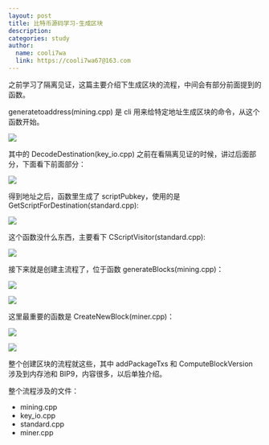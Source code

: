 ```yaml
---
layout: post
title: 比特币源码学习-生成区块
description:
categories: study
author:
  name: cooli7wa
  link: https://cooli7wa67@163.com
---
```

之前学习了隔离见证，这篇主要介绍下生成区块的流程，中间会有部分前面提到的函数。

generatetoaddress(mining.cpp) 是 cli 用来给特定地址生成区块的命令，从这个函数开始。

![]({{site.baseurl}}/images/md/sc_generate_block_0.png)

其中的 DecodeDestination(key_io.cpp) 之前在看隔离见证的时候，讲过后面部分，下面看下前面部分：

![]({{site.baseurl}}/images/md/sc_generate_block_1.png)

得到地址之后，函数里生成了 scriptPubkey，使用的是 GetScriptForDestination(standard.cpp):

![]({{site.baseurl}}/images/md/sc_generate_block_2.png)

这个函数没什么东西，主要看下 CScriptVisitor(standard.cpp):

![]({{site.baseurl}}/images/md/sc_generate_block_3.png)

接下来就是创建主流程了，位于函数 generateBlocks(mining.cpp)：

![]({{site.baseurl}}/images/md/sc_generate_block_4.png)

![]({{site.baseurl}}/images/md/sc_generate_block_5.png)

这里最重要的函数是 CreateNewBlock(miner.cpp)：

![]({{site.baseurl}}/images/md/sc_generate_block_6.png)

![]({{site.baseurl}}/images/md/sc_generate_block_7.png)

整个创建区块的流程就这些，其中 addPackageTxs 和 ComputeBlockVersion 涉及到内存池和 BIP9，内容很多，以后单独介绍。

整个流程涉及的文件：

- mining.cpp
- key_io.cpp
- standard.cpp
- miner.cpp<script type="text/javascript" src="https://cdn.mathjax.org/mathjax/latest/MathJax.js?config=default"></script>
